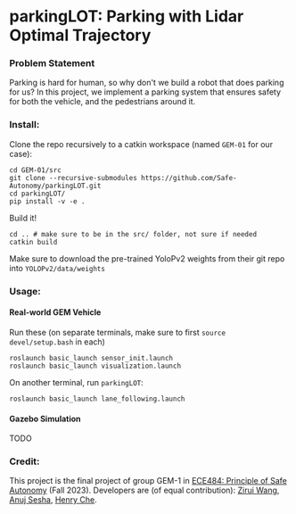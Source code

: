 # parkingLOT: Parking with Lidar Optimal Trajectory

### Problem Statement

Parking is hard for human, so why don't we build a robot that does parking for us? In this project, we implement a parking system that ensures safety for both the vehicle, and the pedestrians around it.

### Install:

Clone the repo recursively to a catkin workspace (named `GEM-01` for our case):

```
cd GEM-01/src
git clone --recursive-submodules https://github.com/Safe-Autonomy/parkingLOT.git
cd parkingLOT/
pip install -v -e .
```

Build it!

```
cd .. # make sure to be in the src/ folder, not sure if needed
catkin build
```

Make sure to download the pre-trained YoloPv2 weights from their git repo into `YOLOPv2/data/weights`

### Usage: 

#### Real-world GEM Vehicle

Run these (on separate terminals, make sure to first `source devel/setup.bash` in each)

```
roslaunch basic_launch sensor_init.launch
roslaunch basic_launch visualization.launch
```

On another terminal, run `parkingLOT`:

```
roslaunch basic_launch lane_following.launch
```

#### Gazebo Simulation 

TODO

### Credit:

This project is the final project of group GEM-1 in [ECE484: Principle of Safe Autonomy](https://publish.illinois.edu/safe-autonomy/) (Fall 2023). Developers are (of equal contribution): [Zirui Wang](https://github.com/Ziruiwang409), [Anuj Sesha](https://github.com/a-sesha), [Henry Che](https://github.com/hungdche).